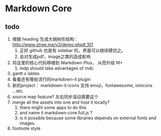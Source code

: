 # Markdown Core


## todo

1. 根据 heading 生成大纲树形结构： http://www.ztree.me/v3/demo.php#_101
    1. 正好 github 也是有 sidebar 的，界面可以继续模仿之。
    1. 会对生成pdf，image之类的造成影响
1. 将这里的核心代码移植到 Markdown Plus， 从而升级 M+
    1. mdp should take advantages of mdc
1. gantt x lables
1. 看看还有哪些流行的markdown-it plugin
1. 新的project： markdown-it-icons 支持 emoji，fontawesome, ionicons ...etc.
1. source map feature? 左右同步滚动需要这个
1. merge all the assets into one and host it locally?
    1. there might some apps to do this
    1. and name it markdown-core.full.js ?
    1. is it possible because some libraries depends on external fonts and images.
1. footnote style
